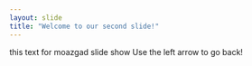 ```yaml
---
layout: slide
title: "Welcome to our second slide!"
---
```

this text for moazgad slide show
Use the left arrow to go back!